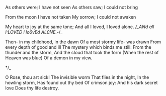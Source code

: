As others were; I have not seen
As others saw; I could not bring

From the moon I have not taken
My sorrow; I could not awaken

My heart to joy at the same tone;
And all I loved, I loved alone.
*/_ANd all I:LOVED i lo6vEd AL0NE.*-/_

Then- in my childhood, in the dawn
Of a most stormy life- was drawn
From every depth of good and ill
The mystery which binds me still:
From the thunder and the storm,
And the cloud that took the form
(When the rest of Heaven was blue)
Of a demon in my view.


*/_

O Rose, thou art sick! 
The invisible worm
That flies in the night,
In the howling storm,
Has found out thy bed
Of crimson joy:
And his dark secret love
Does thy life destroy.
